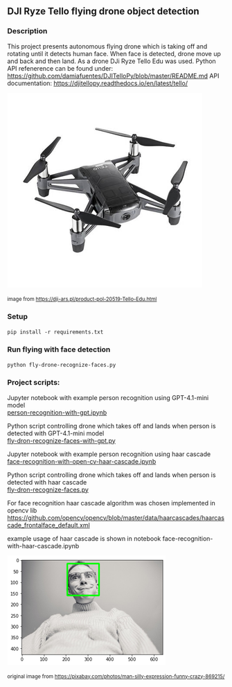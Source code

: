 ## DJI Ryze Tello flying drone object detection

### Description
This project presents autonomous flying drone which is taking off and rotating until it detects human face.
When face is detected, drone move up and back and then land.
As a drone DJi Ryze Tello Edu was used. Python API refenerence can be found under:
https://github.com/damiafuentes/DJITelloPy/blob/master/README.md
API documentation: https://djitellopy.readthedocs.io/en/latest/tello/

<img src="tello.jpg">

<small>image from https://dji-ars.pl/product-pol-20519-Tello-Edu.html</small>

### Setup
`pip install -r requirements.txt`

### Run flying with face detection
`python fly-drone-recognize-faces.py`

### Project scripts:
Jupyter notebook with example person recognition using GPT-4.1-mini model \
[person-recognition-with-gpt.ipynb](person-recognition-with-gpt.ipynb) 

Python script controlling drone which takes off and lands when person is detected with GPT-4.1-mini model\
[fly-dron-recognize-faces-with-gpt.py](fly-dron-recognize-faces-with-gpt.py) 

Jupyter notebook with example person recognition using haar cascade \
[face-recognition-with-open-cv-haar-cascade.ipynb](face-recognition-with-open-cv-haar-cascade.ipynb)

Python script controlling drone which takes off and lands when person is detected with  haar cascade\
[fly-dron-recognize-faces.py](fly-dron-recognize-faces.py)

For face recognition haar cascade algorithm was chosen implemented in opencv lib
https://github.com/opencv/opencv/blob/master/data/haarcascades/haarcascade_frontalface_default.xml

example usage of haar cascade is shown in notebook face-recognition-with-haar-cascade.ipynb 

<img src="face_detect.png">

<small>original image from https://pixabay.com/photos/man-silly-expression-funny-crazy-869215/</small>
